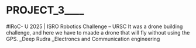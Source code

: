  # PROJECT_3____
#IRoC- U 2025 | ISRO Robotics Challenge – URSC 
It was a drone building challenge, and here we have to maade a drone that will fly without using the GPS.
_Deep Rudra
_Electroncs and Communication engineering 


